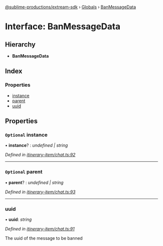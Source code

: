 [@sublime-productions/extream-sdk](../README.md) › [Globals](../globals.md) › [BanMessageData](banmessagedata.md)

# Interface: BanMessageData

## Hierarchy

* **BanMessageData**

## Index

### Properties

* [instance](banmessagedata.md#optional-instance)
* [parent](banmessagedata.md#optional-parent)
* [uuid](banmessagedata.md#uuid)

## Properties

### `Optional` instance

• **instance**? : *undefined | string*

*Defined in [itinerary-item/chat.ts:92](https://github.com/Extream-SaaS/ex-sdk/blob/bef9da7/src/itinerary-item/chat.ts#L92)*

___

### `Optional` parent

• **parent**? : *undefined | string*

*Defined in [itinerary-item/chat.ts:93](https://github.com/Extream-SaaS/ex-sdk/blob/bef9da7/src/itinerary-item/chat.ts#L93)*

___

###  uuid

• **uuid**: *string*

*Defined in [itinerary-item/chat.ts:91](https://github.com/Extream-SaaS/ex-sdk/blob/bef9da7/src/itinerary-item/chat.ts#L91)*

The uuid of the message to be banned
